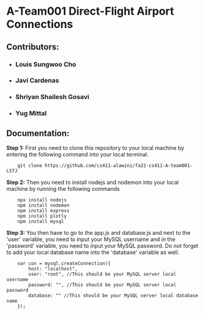 # A-Team001 Direct-Flight Airport Connections
## Contributors:
- ### Louis Sungwoo Cho 
- ### Javi Cardenas
- ### Shriyan Shailesh Gosavi
- ### Yug Mittal

## Documentation:
**Step 1:** First you need to clone this repository to your local machine by entering the following command into your local terminal. </br>

        git clone https://github.com/cs411-alawini/fa22-cs411-A-team001-LSTJ

**Step 2:** Then you need to install nodejs and nodemon into your local machine by running the following commands 

        npx install nodejs
        npm install nodemon
        npm install express
        npm install plotly
        npm install mysql
        
        
**Step 3:** You then have to go to the app.js and database.js and next to the 'user' variable, you need to input your MySQL username and in the 'password' variable, you need to input your MySQL password. Do not forget to add your local database name into the 'database' variable as well. 

        var con = mysql.createConnection({
            host: "localhost",
            user: "root", //This should be your MySQL server local username 
            password: "", //This should be your MySQL server local password 
            database: "" //This should be your MySQL server local database name
        });
